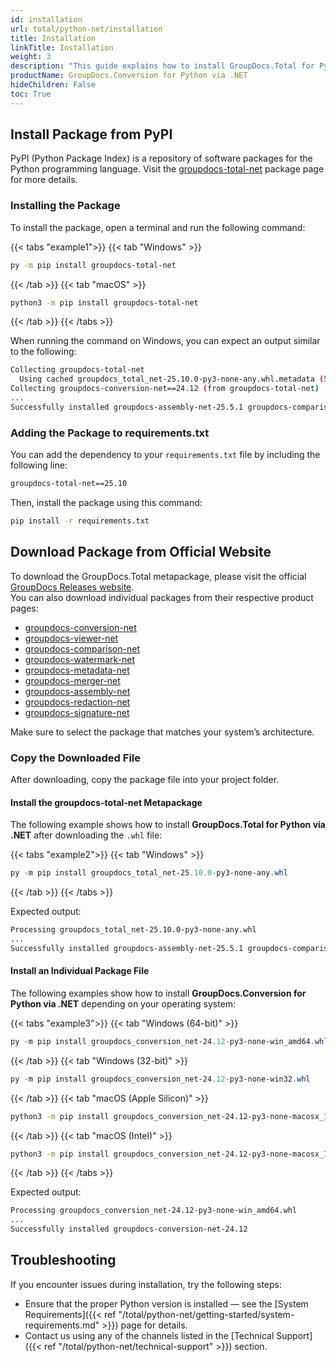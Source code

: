 ```yaml
---
id: installation
url: total/python-net/installation
title: Installation
linkTitle: Installation
weight: 3
description: "This guide explains how to install GroupDocs.Total for Python via .NET in your environment."
productName: GroupDocs.Conversion for Python via .NET
hideChildren: False
toc: True
---
```


## Install Package from PyPI

PyPI (Python Package Index) is a repository of software packages for the Python programming language. Visit the [groupdocs-total-net](https://pypi.org/project/groupdocs-total-net/) package page for more details. 

### Installing the Package

To install the package, open a terminal and run the following command:

{{< tabs "example1">}}
{{< tab "Windows" >}}
```bash
py -m pip install groupdocs-total-net
```
{{< /tab >}}
{{< tab "macOS" >}}
```bash
python3 -m pip install groupdocs-total-net
```
{{< /tab >}}
{{< /tabs >}}

When running the command on Windows, you can expect an output similar to the following:

```bash
Collecting groupdocs-total-net
  Using cached groupdocs_total_net-25.10.0-py3-none-any.whl.metadata (5.2 kB)
Collecting groupdocs-conversion-net==24.12 (from groupdocs-total-net)
...
Successfully installed groupdocs-assembly-net-25.5.1 groupdocs-comparison-net-25.6 groupdocs-conversion-net-24.12 groupdocs-merger-net-25.3 groupdocs-metadata-net-25.4 groupdocs-redaction-net-25.10 groupdocs-signature-net-25.4 groupdocs-total-net-25.10.0 groupdocs-viewer-net-24.9 groupdocs-watermark-net-25.3
```

### Adding the Package to requirements.txt

You can add the dependency to your `requirements.txt` file by including the following line:

```bash
groupdocs-total-net==25.10
```

Then, install the package using this command:

```bash
pip install -r requirements.txt
```

## Download Package from Official Website

To download the GroupDocs.Total metapackage, please visit the official [GroupDocs Releases website](https://releases.groupdocs.com/total/python-net/).  
You can also download individual packages from their respective product pages:

* [groupdocs-conversion-net](https://releases.groupdocs.com/conversion/python-net/#direct-download)
* [groupdocs-viewer-net](https://releases.groupdocs.com/viewer/python-net/#direct-download)
* [groupdocs-comparison-net](https://releases.groupdocs.com/comparison/python-net/#direct-download)
* [groupdocs-watermark-net](https://releases.groupdocs.com/watermark/python-net/#direct-download)
* [groupdocs-metadata-net](https://releases.groupdocs.com/metadata/python-net/#direct-download)
* [groupdocs-merger-net](https://releases.groupdocs.com/merger/python-net/#direct-download)
* [groupdocs-assembly-net](https://releases.groupdocs.com/assembly/python-net/#direct-download)
* [groupdocs-redaction-net](https://releases.groupdocs.com/redaction/python-net/#direct-download)
* [groupdocs-signature-net](https://releases.groupdocs.com/signature/python-net/#direct-download)

Make sure to select the package that matches your system’s architecture.

### Copy the Downloaded File

After downloading, copy the package file into your project folder.

#### Install the groupdocs-total-net Metapackage

The following example shows how to install **GroupDocs.Total for Python via .NET** after downloading the `.whl` file:

{{< tabs "example2">}}
{{< tab "Windows" >}}
```powershell
py -m pip install groupdocs_total_net-25.10.0-py3-none-any.whl
```
{{< /tab >}}
{{< /tabs >}}

Expected output:

```bash
Processing groupdocs_total_net-25.10.0-py3-none-any.whl
...
Successfully installed groupdocs-assembly-net-25.5.1 groupdocs-comparison-net-25.6 groupdocs-conversion-net-24.12 groupdocs-merger-net-25.3 groupdocs-metadata-net-25.4 groupdocs-redaction-net-25.10 groupdocs-signature-net-25.4 groupdocs-total-net-25.10.0 groupdocs-viewer-net-24.9 groupdocs-watermark-net-25.3
```

#### Install an Individual Package File

The following examples show how to install **GroupDocs.Conversion for Python via .NET** depending on your operating system:

{{< tabs "example3">}}
{{< tab "Windows (64-bit)" >}}
```powershell
py -m pip install groupdocs_conversion_net-24.12-py3-none-win_amd64.whl
```
{{< /tab >}}
{{< tab "Windows (32-bit)" >}}
```powershell
py -m pip install groupdocs_conversion_net-24.12-py3-none-win32.whl
```
{{< /tab >}}
{{< tab "macOS (Apple Silicon)" >}}
```bash
python3 -m pip install groupdocs_conversion_net-24.12-py3-none-macosx_11_0_arm64.whl
```
{{< /tab >}}
{{< tab "macOS (Intel)" >}}
```bash
python3 -m pip install groupdocs_conversion_net-24.12-py3-none-macosx_10_14_x86_64.whl
```
{{< /tab >}}
{{< /tabs >}}

Expected output:

```bash
Processing groupdocs_conversion_net-24.12-py3-none-win_amd64.whl
...
Successfully installed groupdocs-conversion-net-24.12
```

## Troubleshooting

If you encounter issues during installation, try the following steps:

* Ensure that the proper Python version is installed — see the [System Requirements]({{< ref "/total/python-net/getting-started/system-requirements.md" >}}) page for details.
* Contact us using any of the channels listed in the [Technical Support]({{< ref "/total/python-net/technical-support" >}}) section.
